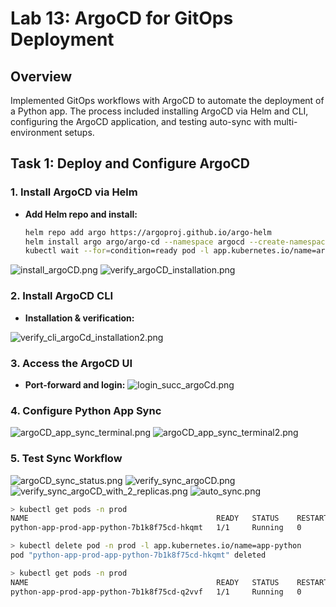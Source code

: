 # Lab 13: ArgoCD for GitOps Deployment

## Overview
Implemented GitOps workflows with ArgoCD to automate the deployment of a Python app. The process included installing ArgoCD via Helm and CLI, configuring the ArgoCD application, and testing auto-sync with multi-environment setups.

## Task 1: Deploy and Configure ArgoCD

### 1. Install ArgoCD via Helm
- **Add Helm repo and install:**
  ```bash
  helm repo add argo https://argoproj.github.io/argo-helm
  helm install argo argo/argo-cd --namespace argocd --create-namespace
  kubectl wait --for=condition=ready pod -l app.kubernetes.io/name=argocd-server -n argocd --timeout=90s
![install_argoCD.png](/k8s/lab13_images/install_argoCD.png)
![verify_argoCD_installation.png](/k8s/lab13_images/verify_argoCD_installation.png)

### 2. Install ArgoCD CLI
- **Installation & verification:**

![verify_cli_argoCd_installation2.png](/k8s/lab13_images/verify_cli_argoCd_installation2.png)


### 3. Access the ArgoCD UI
- **Port-forward and login:**
![login_succ_argoCd.png](/k8s/lab13_images/login_succ_argoCd.png)

### 4. Configure Python App Sync

![argoCD_app_sync_terminal.png](/k8s/lab13_images/argoCD_app_sync_terminal.png)
![argoCD_app_sync_terminal2.png](/k8s/lab13_images/argoCD_app_sync_terminal2.png)

### 5. Test Sync Workflow
![argoCD_sync_status.png](/k8s/lab13_images/argoCD_sync_status.png)
![verify_sync_argoCD.png](/k8s/lab13_images/verify_sync_argoCD.png)
![verify_sync_argoCD_with_2_replicas.png](/k8s/lab13_images/verify_sync_argoCD_with_2_replicas.png)
![auto_sync.png](/k8s/lab13_images/auto_sync.png)

```bash
> kubectl get pods -n prod
NAME                                          READY   STATUS    RESTARTS   AGE
python-app-prod-app-python-7b1k8f75cd-hkqmt   1/1     Running   0          7m11s

> kubectl delete pod -n prod -l app.kubernetes.io/name=app-python
pod "python-app-prod-app-python-7b1k8f75cd-hkqmt" deleted

> kubectl get pods -n prod
NAME                                          READY   STATUS    RESTARTS   AGE
python-app-prod-app-python-7b1k8f75cd-q2vvf   1/1     Running   0          1m48s
